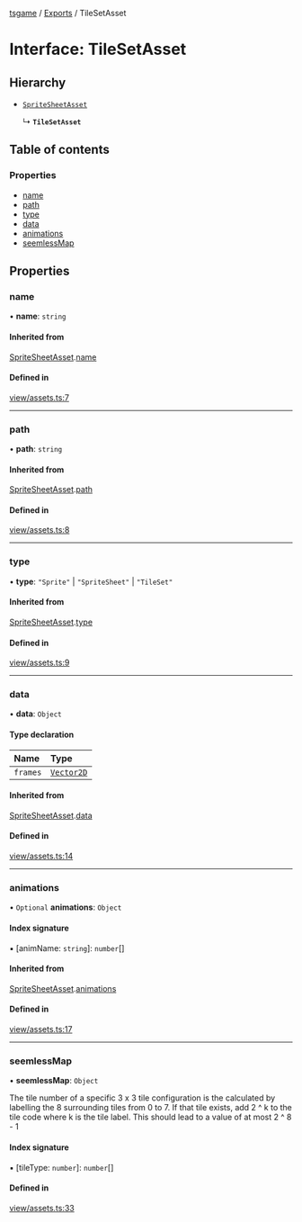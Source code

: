 [tsgame](../README.md) / [Exports](../modules.md) / TileSetAsset

# Interface: TileSetAsset

## Hierarchy

- [`SpriteSheetAsset`](SpriteSheetAsset.md)

  ↳ **`TileSetAsset`**

## Table of contents

### Properties

- [name](TileSetAsset.md#name)
- [path](TileSetAsset.md#path)
- [type](TileSetAsset.md#type)
- [data](TileSetAsset.md#data)
- [animations](TileSetAsset.md#animations)
- [seemlessMap](TileSetAsset.md#seemlessmap)

## Properties

### name

• **name**: `string`

#### Inherited from

[SpriteSheetAsset](SpriteSheetAsset.md).[name](SpriteSheetAsset.md#name)

#### Defined in

[view/assets.ts:7](https://github.com/ashleycheung/tsgame/blob/0573a5b/src/view/assets.ts#L7)

___

### path

• **path**: `string`

#### Inherited from

[SpriteSheetAsset](SpriteSheetAsset.md).[path](SpriteSheetAsset.md#path)

#### Defined in

[view/assets.ts:8](https://github.com/ashleycheung/tsgame/blob/0573a5b/src/view/assets.ts#L8)

___

### type

• **type**: ``"Sprite"`` \| ``"SpriteSheet"`` \| ``"TileSet"``

#### Inherited from

[SpriteSheetAsset](SpriteSheetAsset.md).[type](SpriteSheetAsset.md#type)

#### Defined in

[view/assets.ts:9](https://github.com/ashleycheung/tsgame/blob/0573a5b/src/view/assets.ts#L9)

___

### data

• **data**: `Object`

#### Type declaration

| Name | Type |
| :------ | :------ |
| `frames` | [`Vector2D`](../classes/Vector2D.md) |

#### Inherited from

[SpriteSheetAsset](SpriteSheetAsset.md).[data](SpriteSheetAsset.md#data)

#### Defined in

[view/assets.ts:14](https://github.com/ashleycheung/tsgame/blob/0573a5b/src/view/assets.ts#L14)

___

### animations

• `Optional` **animations**: `Object`

#### Index signature

▪ [animName: `string`]: `number`[]

#### Inherited from

[SpriteSheetAsset](SpriteSheetAsset.md).[animations](SpriteSheetAsset.md#animations)

#### Defined in

[view/assets.ts:17](https://github.com/ashleycheung/tsgame/blob/0573a5b/src/view/assets.ts#L17)

___

### seemlessMap

• **seemlessMap**: `Object`

The tile number of a specific 3 x 3 tile configuration is
the calculated by labelling the 8 surrounding tiles from
0 to 7. If that tile exists, add 2 ^ k to the tile code where
k is the tile label.
This should lead to a value of at most 2 ^ 8 -  1

#### Index signature

▪ [tileType: `number`]: `number`[]

#### Defined in

[view/assets.ts:33](https://github.com/ashleycheung/tsgame/blob/0573a5b/src/view/assets.ts#L33)
